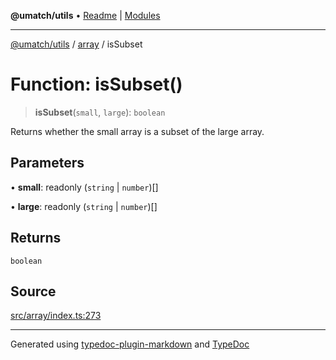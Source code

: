 **@umatch/utils** • [Readme](../../index.md) \| [Modules](../../modules.md)

***

[@umatch/utils](../../modules.md) / [array](../index.md) / isSubset

# Function: isSubset()

> **isSubset**(`small`, `large`): `boolean`

Returns whether the small array is a subset of the large array.

## Parameters

• **small**: readonly (`string` \| `number`)[]

• **large**: readonly (`string` \| `number`)[]

## Returns

`boolean`

## Source

[src/array/index.ts:273](https://github.com/umatch-oficial/utils/blob/f37b7e4/src/array/index.ts#L273)

***

Generated using [typedoc-plugin-markdown](https://www.npmjs.com/package/typedoc-plugin-markdown) and [TypeDoc](https://typedoc.org/)
